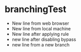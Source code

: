 # branchingTest
- New line from web browser
- New line from local machine
- New line after applying rule
- new line after disabling bypass
- new line from a new branch